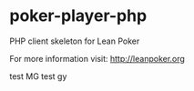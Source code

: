 poker-player-php
================

PHP client skeleton for Lean Poker

For more information visit: http://leanpoker.org

test MG
test gy